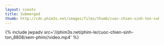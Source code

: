 ```yaml
---
layout: sieutv
title: Submerged
thumb: http://cdn.phim3s.net/images/films/thumb/cuoc-chien-sinh-ton-submerged-2015.jpg
---
```

{% include jwpadv src='//phim3s.net/phim-le/cuoc-chien-sinh-ton_8808/xem-phim//video.mp4' %}